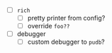 - [ ] `rich`
  - [ ] pretty printer from config?
  - [ ] override `foo??`
- [ ] debugger
  - [ ] custom debugger to `pudb`?